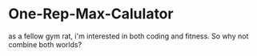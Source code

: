 # One-Rep-Max-Calulator
as a fellow gym rat, i'm interested in both coding and fitness. So why not combine both worlds?
